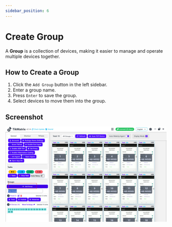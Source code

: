```yaml
---
sidebar_position: 6
---
```

# Create Group

A **Group** is a collection of devices, making it easier to manage and operate multiple devices together.

## How to Create a Group

1. Click the `Add Group` button in the left sidebar.
2. Enter a group name.
3. Press `Enter` to save the group.
4. Select devices to move them into the group.

## Screenshot

![Create Group](../img/create-group.webp)
